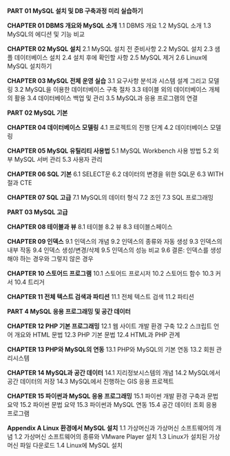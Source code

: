 ﻿**PART 01 MySQL 설치 및 DB 구축과정 미리 실습하기**

**CHAPTER 01 DBMS 개요와 MySQL 소개**
1.1 DBMS 개요
1.2 MySQL 소개
1.3 MySQL의 에디션 및 기능 비교

**CHAPTER 02 MySQL 설치**
2.1 MySQL 설치 전 준비사항
2.2 MySQL 설치
2.3 샘플 데이터베이스 설치
2.4 설치 후에 확인할 사항
2.5 MySQL 제거
2.6 Linux에 MySQL 설치하기

**CHAPTER 03 MySQL 전체 운영 실습**
3.1 요구사항 분석과 시스템 설계 그리고 모델링
3.2 MySQL을 이용한 데이터베이스 구축 절차
3.3 테이블 외의 데이터베이스 개체의 활용
3.4 데이터베이스 백업 및 관리
3.5 MySQL과 응용 프로그램의 연결

**PART 02 MySQL 기본**

**CHAPTER 04 데이터베이스 모델링**
4.1 프로젝트의 진행 단계
4.2 데이터베이스 모델링

**CHAPTER 05 MySQL 유틸리티 사용법**
5.1 MySQL Workbench 사용 방법
5.2 외부 MySQL 서버 관리
5.3 사용자 관리

**CHAPTER 06 SQL 기본**
6.1 SELECT문
6.2 데이터의 변경을 위한 SQL문
6.3 WITH절과 CTE

**CHAPTER 07 SQL 고급**
7.1 MySQL의 데이터 형식
7.2 조인
7.3 SQL 프로그래밍

**PART 03 MySQL 고급**

**CHAPTER 08 테이블과 뷰**
8.1 테이블
8.2 뷰
8.3 테이블스페이스

**CHAPTER 09 인덱스**
9.1 인덱스의 개념
9.2 인덱스의 종류와 자동 생성
9.3 인덱스의 내부 작동
9.4 인덱스 생성/변경/삭제
9.5 인덱스의 성능 비교
9.6 결론: 인덱스를 생성해야 하는 경우와 그렇지 않은 경우

**CHAPTER 10 스토어드 프로그램**
10.1 스토어드 프로시저
10.2 스토어드 함수
10.3 커서
10.4 트리거

**CHAPTER 11 전체 텍스트 검색과 파티션**
11.1 전체 텍스트 검색
11.2 파티션

**PART 4 MySQL 응용 프로그래밍 및 공간 데이터**

**CHAPTER 12 PHP 기본 프로그래밍**
12.1 웹 사이트 개발 환경 구축
12.2 스크립트 언어 개요와 HTML 문법
12.3 PHP 기본 문법
12.4 HTML과 PHP 관계

**CHAPTER 13 PHP와 MySQL의 연동**
13.1 PHP와 MySQL의 기본 연동
13.2 회원 관리시스템

**CHAPTER 14 MySQL과 공간 데이터**
14.1 지리정보시스템의 개념
14.2 MySQL에서 공간 데이터의 저장
14.3 MySQL에서 진행하는 GIS 응용 프로젝트

**CHAPTER 15 파이썬과 MySQL 응용 프로그래밍**
15.1 파이썬 개발 환경 구축과 문법 요약
15.2 파이썬 문법 요약
15.3 파이썬과 MySQL 연동
15.4 공간 데이터 조회 응용 프로그램

**Appendix A Linux 환경에서 MySQL 설치**
1.1 가상머신과 가상머신 소프트웨어의 개념
1.2 가상머신 소프트웨어의 종류와 VMware Player 설치
1.3 Linux가 설치된 가상머신 파일 다운로드
1.4 Linux에 MySQL 설치
